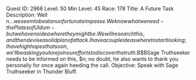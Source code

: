 Quest ID: 2968
Level: 50
Min Level: 45
Race: 178
Title: A Future Task
Description: Well $n... we seem to be at an unfortunate impasse.We know what we need - the Plates of Uldum - but we have no idea where they might be.We will research this, and then devise a solid plan of attack.I have a couple ideas where to start looking; I have high hopes that soon, we'll be asking you to rejoin our efforts to discover the truth.$B$BSage Truthseeker needs to be informed on this, $n; no doubt, he also wants to thank you personally for once again heeding the call.
Objective: Speak with Sage Truthseeker in Thunder Bluff.
